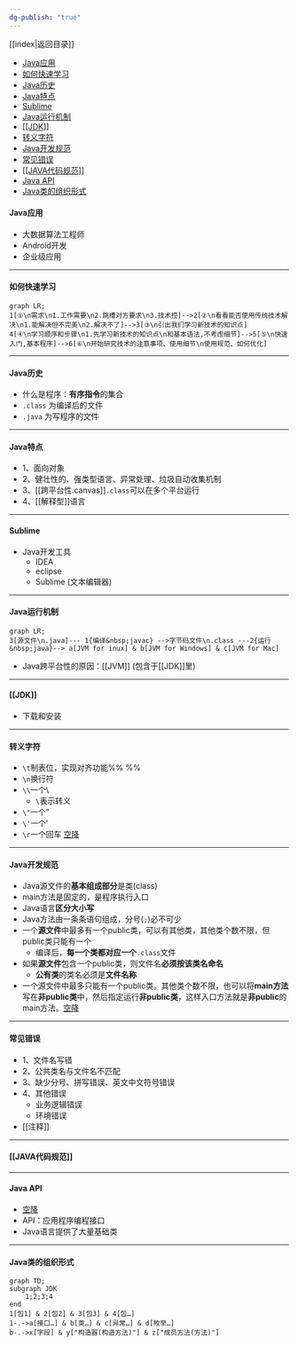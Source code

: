```yaml
---
dg-publish: "true"
---
```

[[index|返回目录]]

- [Java应用](#java应用)
- [如何快速学习](#如何快速学习)
- [Java历史](#java历史)
- [Java特点](#java特点)
- [Sublime](#sublime)
- [Java运行机制](#java运行机制)
- [\[\[JDK\]\]](#jdk)
- [转义字符](#转义字符)
- [Java开发规范](#java开发规范)
- [常见错误](#常见错误)
- [\[\[JAVA代码规范\]\]](#java代码规范)
- [Java API](#java-api)
- [Java类的组织形式](#java类的组织形式)


#### Java应用
- 大数据算法工程师
- Android开发
- 企业级应用

---
#### 如何快速学习

```mermaid
graph LR;
1[①\n需求\n1.工作需要\n2.跳槽对方要求\n3.技术控]-->2[②\n看看能否使用传统技术解决\n1.能解决但不完美\n2.解决不了]-->3[③\n引出我们学习新技术的知识点]
4[④\n学习顺序和步骤\n1.先学习新技术的知识点\n和基本语法,不考虑细节]-->5[⑤\n快速入门,基本程序]-->6[⑥\n开始研究技术的注意事项、使用细节\n使用规范、如何优化]
```

---
#### Java历史
- 什么是程序：**有序指令**的集合
- `.class` 为编译后的文件
- `.java` 为写程序的文件
---
#### Java特点
- 1、面向对象
- 2、健壮性的、强类型语言、异常处理、垃圾自动收集机制
- 3、[[跨平台性.canvas]]`.class`可以在多个平台运行
- 4、[[解释型]]语言
---
#### Sublime
- Java开发工具
	- IDEA
	- eclipse
	- Sublime (文本编辑器)
---
#### Java运行机制
```mermaid
graph LR;
3[源文件\n.java]--- 1{编译&nbsp;javac} -->字节码文件\n.class ---2{运行&nbsp;java}--> a[JVM for inux] & b[JVM for Windows] & c[JVM for Mac]

```
- Java跨平台性的原因：[[JVM]] (包含于[[JDK]]里)
---
#### [[JDK]] 
- 下载和安装
---
#### 转义字符
- `\t`制表位，实现对齐功能%%  %%
- `\n`换行符
- `\\`一个\
	- `\`表示转义
- `\"`一个"
- `\'`一个'
- `\r`一个回车 [空降](https://www.bilibili.com/video/BV1fh411y7R8?t=843.3&p=21) 
---
#### Java开发规范
- Java源文件的**基本组成部分**是类(class)
- main方法是固定的，是程序执行入口
- Java语言**区分大小写** 
- Java方法由一条条语句组成，分号(`;`)必不可少
- 一个**源文件**中最多有一个public类，可以有其他类，其他类个数不限，但public类只能有一个
	- 编译后，**每一个类都对应一个**`.class`文件
- 如果**源文件**包含一个public类，则文件名**必须按该类名命名**
	- **公有类**的类名必须是**文件名称**
- 一个源文件中最多只能有一个public类。其他类个数不限，也可以将**main方法**写在**非public类**中，然后指定运行**非public类**，这样入口方法就是**非public**的main方法。[空降](https://www.bilibili.com/video/BV1fh411y7R8?t=656.3&p=19) 
---
#### 常见错误
- 1、文件名写错
- 2、公共类名与文件名不匹配
- 3、缺少分号、拼写错误、英文中文符号错误
- 4、其他错误
	- 业务逻辑错误
	- 环境错误
- [[注释]] 
---
#### [[JAVA代码规范]]
---
#### Java API
- [空降](https://www.bilibili.com/video/BV1fh411y7R8?t=250.9&p=46) 
- API：应用程序编程接口
- Java语言提供了大量基础类
---
#### Java类的组织形式
```mermaid
graph TD;
subgraph JDK
	1;2;3;4
end
1[包1] & 2[包2] & 3[包3] & 4[包…]
1-.->a[接口…] & b[类…] & c[异常…] & d[枚举…]
b-.->x[字段] & y["构造器(构造方法)"] & z["成员方法(方法)"]
```
